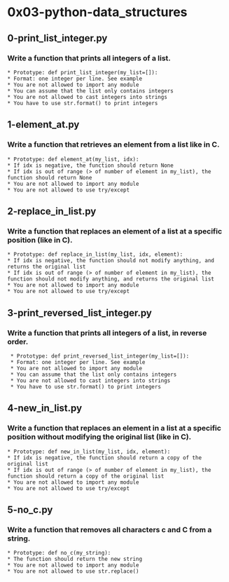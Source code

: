 # 0x03-python-data_structures
## 0-print_list_integer.py
### Write a function that prints all integers of a list.
    * Prototype: def print_list_integer(my_list=[]):
    * Format: one integer per line. See example
    * You are not allowed to import any module
    * You can assume that the list only contains integers
    * You are not allowed to cast integers into strings
    * You have to use str.format() to print integers

## 1-element_at.py
### Write a function that retrieves an element from a list like in C.
    * Prototype: def element_at(my_list, idx):
    * If idx is negative, the function should return None
    * If idx is out of range (> of number of element in my_list), the function should return None
    * You are not allowed to import any module
    * You are not allowed to use try/except

## 2-replace_in_list.py
### Write a function that replaces an element of a list at a specific position (like in C).
    * Prototype: def replace_in_list(my_list, idx, element):
    * If idx is negative, the function should not modify anything, and returns the original list
    * If idx is out of range (> of number of element in my_list), the function should not modify anything, and returns the original list
    * You are not allowed to import any module
    * You are not allowed to use try/except

## 3-print_reversed_list_integer.py
### Write a function that prints all integers of a list, in reverse order.
     * Prototype: def print_reversed_list_integer(my_list=[]):
     * Format: one integer per line. See example
     * You are not allowed to import any module
     * You can assume that the list only contains integers
     * You are not allowed to cast integers into strings
     * You have to use str.format() to print integers

## 4-new_in_list.py
### Write a function that replaces an element in a list at a specific position without modifying the original list (like in C).
    * Prototype: def new_in_list(my_list, idx, element):
    * If idx is negative, the function should return a copy of the original list
    * If idx is out of range (> of number of element in my_list), the function should return a copy of the original list
    * You are not allowed to import any module
    * You are not allowed to use try/except

## 5-no_c.py
### Write a function that removes all characters c and C from a string.
    * Prototype: def no_c(my_string):
    * The function should return the new string
    * You are not allowed to import any module
    * You are not allowed to use str.replace()
